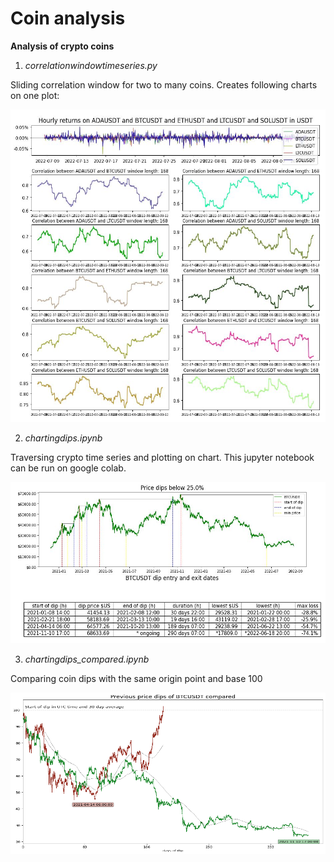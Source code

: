# Coin analysis

**Analysis of crypto coins**

1. *correlationwindowtimeseries.py*

Sliding correlation window for two to many coins. Creates following charts on one plot: 

<img src="https://github.com/econexpert/coinanalysis/blob/4d2d37ce0aa45842cab501eadcdd528cb2f13cac/images/ADABTCETHLTCSOLcorrelation.jpg" alt="alt text" width="558" height="500">

2. *chartingdips.ipynb*

Traversing crypto time series and plotting on chart. This jupyter notebook can be run on google colab.


<img src="https://github.com/econexpert/coinanalysis/blob/main/images/BTCUSDTcolaboutput.jpg" alt="alt text" width="558" height="258">

3. *chartingdips_compared.ipynb*    

Comparing coin dips with the same origin point and base 100

<img src="https://github.com/econexpert/coinanalysis/blob/main/images/chartingdips_compared.png" alt="alt text" width="558" height="258">



